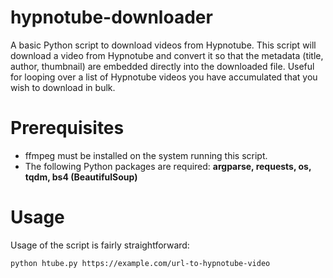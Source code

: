 # hypnotube-downloader
A basic Python script to download videos from Hypnotube. This script will download a video from Hypnotube and convert it so that the metadata (title, author, thumbnail) are embedded directly into the downloaded file. Useful for looping over a list of Hypnotube videos you have accumulated that you wish to download in bulk.

# Prerequisites
* ffmpeg must be installed on the system running this script.
* The following Python packages are required: **argparse, requests, os, tqdm, bs4 (BeautifulSoup)**

# Usage
Usage of the script is fairly straightforward:
```
python htube.py https://example.com/url-to-hypnotube-video
```
